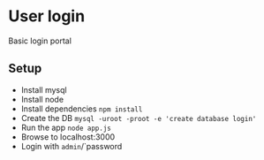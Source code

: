 # User login

Basic login portal

## Setup

- Install mysql
- Install node
- Install dependencies
`npm install`
- Create the DB
`mysql -uroot -proot -e 'create database login'`
- Run the app
`node app.js`
- Browse to localhost:3000
- Login with `admin`/`password